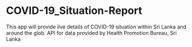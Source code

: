 # COVID-19_Situation-Report
This app will provide live details of COVID-19 situation within Sri Lanka and around the glob. API for data provided by Health Promotion Bureau, Sri Lanka
